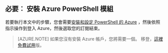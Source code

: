 ## <a name="prerequisite-install-the-azure-powershell-module"></a>必要︰ 安裝 Azure PowerShell 模組
若要執行本文中的步驟，您會需要[安裝和設定 PowerShell 的 Azure](../articles/powershell-install-configure.md) ，然後依照指示操作到登入 Azure，然後選取您的訂閱結束。

> [AZURE.NOTE] 如果您沒有安裝 Azure 帳戶，您將需要一個。 移登，[這裡免費試用](../articles/active-directory/sign-up-organization.md)版。 